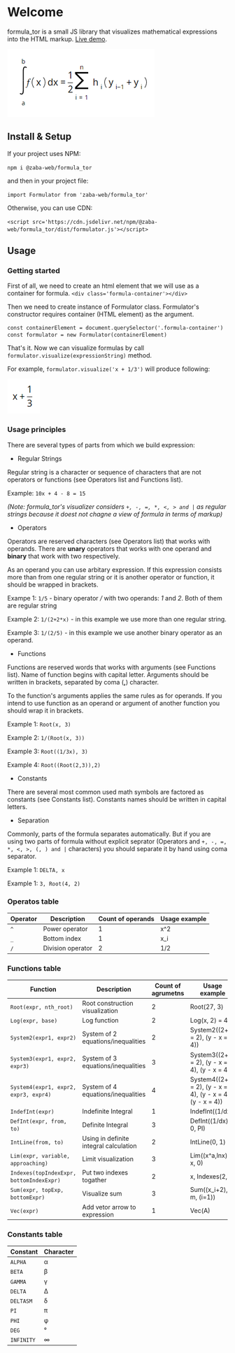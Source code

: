 # Welcome
formula_tor is a small JS library that visualizes mathematical expressions into the HTML markup. [Live demo](https://zaba-web.github.io/formula_tor/).

![Example](https://raw.githubusercontent.com/Zaba-web/formula_tor/main/docs/images/example.png "formula_tor work example")

## Install & Setup
If your project uses NPM:

`npm i @zaba-web/formula_tor`

and then in your project file:

`import Formulator from 'zaba-web/formula_tor'`

Otherwise, you can use CDN:

`<script src='https://cdn.jsdelivr.net/npm/@zaba-web/formula_tor/dist/formulator.js'></script>`

## Usage
### Getting started
First of all, we need to create an html element that we will use as a container for formula.
`<div class='formula-container'></div>`

Then we need to create instance of Formulator class. Formulator's constructor requires container (HTML element) as the argument.

```
const containerElement = document.querySelector('.formula-container')
const formulator = new Formulator(containerElement)
```

That's it. Now we can visualize formulas by call `formulator.visualize(expressionString)` method.

For example, `formulator.visualize('x + 1/3')` will produce following:

![Example 2](https://raw.githubusercontent.com/Zaba-web/formula_tor/main/docs/images/example2.png "x + 1/3")

### Usage principles
There are several types of parts from which we build expression:


* Regular Strings

Regular string is a character or sequence of characters that are not operators or functions (see Operators list and Functions list).

Example: `10x + 4 - 8 = 15`

*(Note: formula_tor's visualizer considers `+, -, =, *, <, > and |` as regular strings because it doest not chagne a view of formula in terms of markup)*


* Operators

Operators are reserved characters (see Operators list) that works with operands. There are **unary** operators that works with one operand and **binary** that work with two respectively.

As an operand you can use arbitary expression. If this expression consists more than from one regular string or it is another operator or function, it should be wrapped in brackets.

Exampe 1: `1/5` - binary operator */* with two operands: *1* and *2*. Both of them are regular string

Example 2: `1/(2+2*x)` - in this example we use more than one regular string.

Example 3: `1/(2/5)` - in this example we use another binary operator as an operand.


* Functions

Functions are reserved words that works with arguments (see Functions list). Name of function begins with capital letter. Arguments should be written in brackets, separated by coma (**,**) character.

To the function's arguments applies the same rules as for operands. If you intend to use function as an operand or argument of another function you should wrap it in brackets.

Example 1: `Root(x, 3)`

Example 2: `1/(Root(x, 3))`

Example 3: `Root((1/3x), 3)`

Example 4: `Root((Root(2,3)),2)`


* Constants

There are several most common used math symbols are factored as constants (see Constants list). Constants names should be written in capital letters.


* Separation

Commonly, parts of the formula separates automatically. But if you are using two parts of formula without explicit seprator (Operators and `+, -, =, *, <, >, (, ) and |` characters) you should separate it by hand using coma separator.

Example 1: `DELTA, x`

Example 1: `3, Root(4, 2)`


### Operatos table

| Operator      | Description            | Count of operands | Usage example |
| ------------- | ---------------------- | ----------------- | ------------- |
| `^`           | Power operator         | 1                 | x^2           |
| `_`           | Bottom index           | 1                 | x_i           |
| `/`           | Division operator      | 2                 | 1/2           |


### Functions table

| Function                         | Description                         | Count of agrumetns  | Usage example            |
| -------------------------------- | ----------------------------------- | ------------------- | ------------------------ |
| `Root(expr, nth_root)`           | Root construction visualization     | 2                   | Root(27, 3)              |
| `Log(expr, base)`                | Log function                        | 2                   | Log(x, 2) = 4             |
| `System2(expr1, expr2)`          | System of 2 equations/inequalities  | 2                   | System2((2+xy = 2), (y - x = 4)) |
| `System3(expr1, expr2, expr3)`   | System of 3 equations/inequalities  | 3                   | System3((2+xy = 2), (y - x = 4), (y - x = 4)) |
| `System4(expr1, expr2, expr3, expr4)`   | System of 4 equations/inequalities  | 4  | System4((2+xy = 2), (y - x = 4), (y - x = 4), (y - x = 4))|
| `IndefInt(expr)`          | Indefinite Integral     | 1                   | IndefInt((1/dx))         |
| `DefInt(expr, from, to)`          | Definite Integral     | 3                   | DefInt((1/dx), 0, PI)         |
| `IntLine(from, to)`         | Using in definite integral calculation     | 2                   | IntLine(0, 1)   |
| `Lim(expr, variable, approaching)`         | Limit visualization     | 3                   | Lim((x^a,lnx), x, 0)   |
| `Indexes(topIndexExpr, bottomIndexExpr)`         | Put two indexes togather     | 2                   | x, Indexes(2,i) |
| `Sum(expr, topExp, bottomExpr)`         | Visualize sum  | 3                   | Sum((x_i+2), m, (i=1)) |
| `Vec(expr)`         | Add vetor arrow to expression  | 1                   | Vec(A) |


### Constants table

| Constant      | Character  | 
| ------------- | ---------- |
| `ALPHA`       | α          |
| `BETA`        | β          |
| `GAMMA`       | γ          |
| `DELTA`       | Δ          |
| `DELTASM`     | δ          |
| `PI`          | π          |
| `PHI`         | φ          |
| `DEG`         | °          |
| `INFINITY`    | ∞          |
